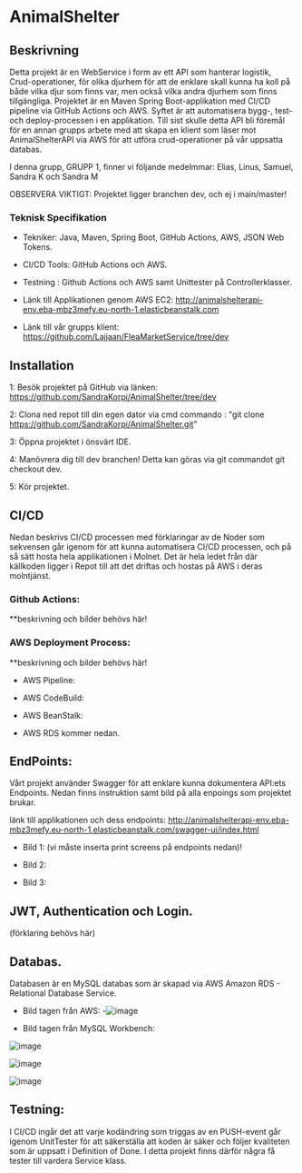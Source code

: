 # AnimalShelter

## Beskrivning
Detta projekt är en WebService i form av ett API som hanterar logistik, Crud-operationer, för olika djurhem för att de enklare skall kunna ha koll på både vilka djur som finns var, men också vilka andra djurhem som finns tillgängliga.
Projektet är en Maven Spring Boot-applikation med CI/CD pipeline via GitHub Actions och AWS. Syftet är att automatisera bygg-, test- och deploy-processen i en applikation.
Till sist skulle detta API bli föremål för en annan grupps arbete med att skapa en klient som läser mot AnimalShelterAPI via AWS för att utföra crud-operationer på vår uppsatta databas.

I denna grupp, GRUPP 1, finner vi följande medelmmar:
Elias, Linus, Samuel, Sandra K och Sandra M

OBSERVERA VIKTIGT: Projektet ligger branchen dev, och ej i main/master!

### Teknisk Specifikation
- Tekniker: Java, Maven, Spring Boot, GitHub Actions, AWS, JSON Web Tokens.
- CI/CD Tools: GitHub Actions och AWS.
- Testning : Github Actions och AWS samt Unittester på Controllerklasser.

- Länk till Applikationen genom AWS EC2: http://animalshelterapi-env.eba-mbz3mefy.eu-north-1.elasticbeanstalk.com

- Länk till vår grupps klient: https://github.com/Lajjaan/FleaMarketService/tree/dev

## Installation
1: Besök projektet på GitHub via länken: https://github.com/SandraKorpi/AnimalShelter/tree/dev

2: Clona ned repot till din egen dator via cmd commando : "git clone https://github.com/SandraKorpi/AnimalShelter.git"

3: Öppna projektet i önsvärt IDE.

4: Manövrera dig till dev branchen! Detta kan göras via git commandot git checkout dev.

5: Kör projektet.


## CI/CD
Nedan beskrivs CI/CD processen med förklaringar av de Noder som sekvensen går igenom för att kunna automatisera CI/CD processen, och på så sätt hosta hela applikationen i Molnet. Det är hela ledet från där källkoden ligger i Repot till att det driftas och hostas på AWS i deras molntjänst.

### Github Actions:

**beskrivning och bilder behövs här!

### AWS Deployment Process:
**beskrivning och bilder behövs här!
- AWS Pipeline:

- AWS CodeBuild:


- AWS BeanStalk:


- AWS RDS kommer nedan.


## EndPoints:
Vårt projekt använder Swagger för att enklare kunna dokumentera API:ets Endpoints. Nedan finns instruktion samt bild på alla enpoings som projektet brukar.

  länk till applikationen och dess endpoints:  http://animalshelterapi-env.eba-mbz3mefy.eu-north-1.elasticbeanstalk.com/swagger-ui/index.html

- Bild 1: (vi måste inserta print screens på endpoints nedan)!

- Bild 2:

- Bild 3:

## JWT, Authentication och Login.
(förklaring behövs här)

## Databas.
Databasen är en MySQL databas som är skapad via AWS Amazon RDS - Relational Database Service.

- Bild tagen från AWS:
-![image](https://github.com/user-attachments/assets/6098c403-88ac-43ee-92ab-b66258624e11)

- Bild tagen från MySQL Workbench:

 ![image](https://github.com/user-attachments/assets/d2bfc7f1-a6a4-425c-9929-7636163e3a0e)

![image](https://github.com/user-attachments/assets/3cb667d0-933a-4994-a448-93a377cd9f89)

![image](https://github.com/user-attachments/assets/1429594f-520b-42fb-a85c-c2f03cac353c)


## Testning:
I CI/CD ingår det att varje kodändring som triggas av en PUSH-event går igenom UnitTester för att säkerställa att koden är säker och följer kvaliteten som är uppsatt i Definition of Done. I detta projekt finns därför några få tester till vardera Service klass.

